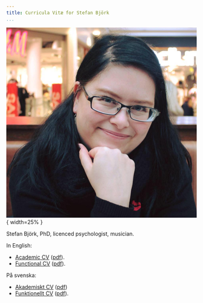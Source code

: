 ```yaml
---
title: Curricula Vitæ for Stefan Björk
...
```


![](images/photo.jpg){ width=25% }

Stefan Björk, PhD, licenced psychologist, musician.

In English:

* [Academic CV](cv-academic-en.html) ([pdf](pdf/cv-academic-en.pdf)).
* [Functional CV](cv-en.html) ([pdf](pdf/cv-en.pdf)).

På svenska:

* [Akademiskt CV](cv-academic-sv.html) ([pdf](pdf/cv-academic-sv.pdf))
* [Funktionellt CV](cv-sv.html) ([pdf](pdf/cv-sv.pdf)).
